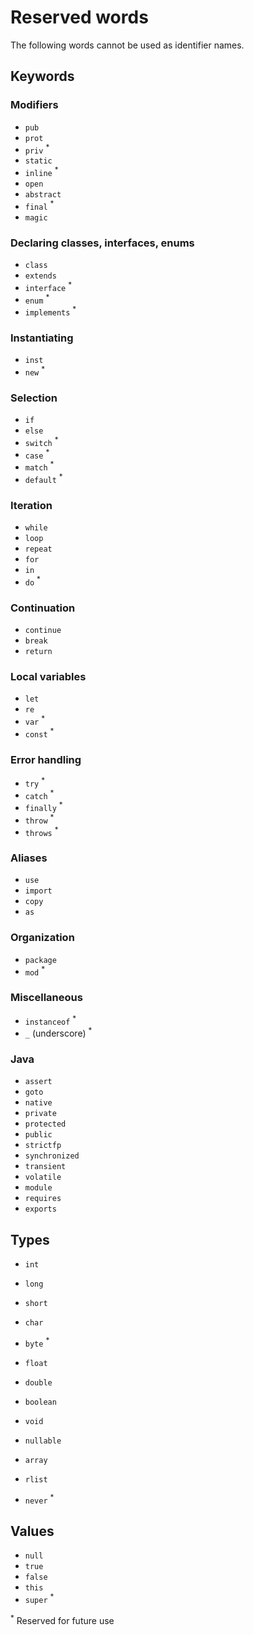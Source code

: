 # Reserved words

The following words cannot be used as identifier names.

## Keywords

### Modifiers

- `pub`
- `prot`
- `priv` <sup>\*</sup>
- `static`
- `inline` <sup>\*</sup>
- `open`
- `abstract`
- `final` <sup>\*</sup>
- `magic`

### Declaring classes, interfaces, enums

- `class`
- `extends`
- `interface` <sup>\*</sup>
- `enum` <sup>\*</sup>
- `implements` <sup>\*</sup>

### Instantiating

- `inst`
- `new` <sup>\*</sup>

### Selection

- `if`
- `else`
- `switch` <sup>\*</sup>
- `case` <sup>\*</sup>
- `match` <sup>\*</sup>
- `default` <sup>\*</sup>

### Iteration

- `while`
- `loop`
- `repeat`
- `for`
- `in`
- `do` <sup>\*</sup>

### Continuation

- `continue`
- `break`
- `return`

### Local variables

- `let`
- `re`
- `var` <sup>\*</sup>
- `const` <sup>\*</sup>

### Error handling

- `try` <sup>\*</sup>
- `catch` <sup>\*</sup>
- `finally` <sup>\*</sup>
- `throw` <sup>\*</sup>
- `throws` <sup>\*</sup>

### Aliases

- `use`
- `import`
- `copy`
- `as`

### Organization

- `package`
- `mod` <sup>\*</sup>

### Miscellaneous

- `instanceof` <sup>\*</sup>
- `_` (underscore) <sup>\*</sup>

### Java

- `assert`
- `goto`
- `native`
- `private`
- `protected`
- `public`
- `strictfp`
- `synchronized`
- `transient`
- `volatile`
- `module`
- `requires`
- `exports`

## Types

- `int`
- `long`
- `short`
- `char`
- `byte` <sup>\*</sup>
- `float`
- `double`
- `boolean`

- `void`

- `nullable`
- `array`
- `rlist`

- `never` <sup>\*</sup>

## Values

- `null`
- `true`
- `false`
- `this`
- `super` <sup>\*</sup>

<sup>\*</sup> Reserved for future use
